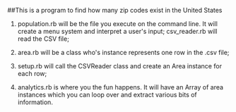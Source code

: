 ##This is a program to find how many zip codes exist in the United States

1. population.rb will be the file you execute on the command line. It will create a menu system and interpret a user's input;
csv_reader.rb will read the CSV file;

2. area.rb will be a class who's instance represents one row in the .csv file;

3. setup.rb will call the CSVReader class and create an Area instance for each row;

4. analytics.rb is where you the fun happens. It will have an Array of area instances which you can loop over and extract various bits of information.

